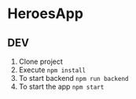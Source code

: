 # HeroesApp

## DEV

1. Clone project
2. Execute ```npm install```
3. To start backend ```npm run backend```
4. To start the app ```npm start```
